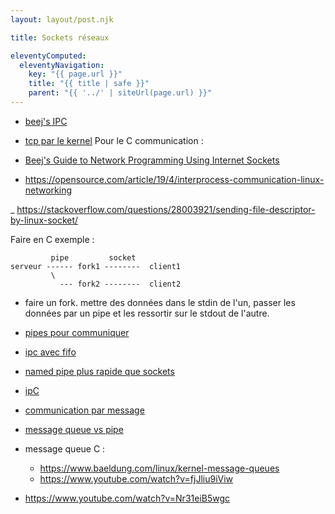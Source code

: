```yaml
---
layout: layout/post.njk

title: Sockets réseaux

eleventyComputed:
  eleventyNavigation:
    key: "{{ page.url }}"
    title: "{{ title | safe }}"
    parent: "{{ '../' | siteUrl(page.url) }}"
---
```




- [beej's IPC](https://beej.us/guide/bgipc/html/)


- [tcp par le kernel](https://www.youtube.com/watch?v=ck4WvYM9V4c)
Pour le C communication :

- [Beej's Guide to Network Programming Using Internet Sockets](https://beej.us/guide/bgnet/)
- <https://opensource.com/article/19/4/interprocess-communication-linux-networking>

_ <https://stackoverflow.com/questions/28003921/sending-file-descriptor-by-linux-socket/>

Faire en C exemple :

```
         pipe         socket
serveur ------ fork1 --------  client1
         \
           --- fork2 --------  client2
```

- faire un fork. mettre des données dans le stdin de l'un, passer les données par un pipe et les ressortir sur le stdout de l'autre.

- [pipes pour communiquer](https://www.youtube.com/watch?v=dhFkwGRSVGk)
- [ipc avec fifo](https://www.softprayog.in/programming/interprocess-communication-using-fifos-in-linux)

- [named pipe plus rapide que sockets](https://www.youtube.com/watch?v=dhFkwGRSVGk)
- [ipC](https://www.youtube.com/watch?v=BU9m45WWqjM)
- [communication par message](https://www.studocu.com/row/document/comsats-university-islamabad/operating-systems/lab-manual-8-abc/50895124)
- [message queue vs pipe](https://www.geeksforgeeks.org/difference-between-pipes-and-message-queues/)
- message queue C :
  - <https://www.baeldung.com/linux/kernel-message-queues>
  - <https://www.youtube.com/watch?v=fjJliu9iViw>
- <https://www.youtube.com/watch?v=Nr31eiB5wgc>